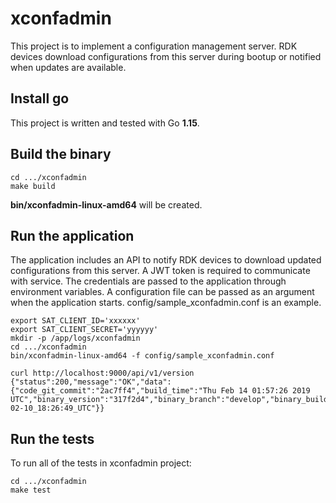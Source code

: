 # xconfadmin

This project is to implement a configuration management server. RDK devices download configurations from this server during bootup or notified when updates are available.

## Install go

This project is written and tested with Go **1.15**.

## Build the binary
```shell
cd .../xconfadmin
make build
```
**bin/xconfadmin-linux-amd64** will be created. 

## Run the application
The application includes an API to notify RDK devices to download updated configurations from this server. A JWT token is required to communicate with service. The credentials are passed to the application through environment variables. A configuration file can be passed as an argument when the application starts. config/sample_xconfadmin.conf is an example. 


```shell
export SAT_CLIENT_ID='xxxxxx'
export SAT_CLIENT_SECRET='yyyyyy'
mkdir -p /app/logs/xconfadmin
cd .../xconfadmin
bin/xconfadmin-linux-amd64 -f config/sample_xconfadmin.conf
```

```shell
curl http://localhost:9000/api/v1/version
{"status":200,"message":"OK","data":{"code_git_commit":"2ac7ff4","build_time":"Thu Feb 14 01:57:26 2019 UTC","binary_version":"317f2d4","binary_branch":"develop","binary_build_time":"2021-02-10_18:26:49_UTC"}}
```

## Run the tests
To run all of the tests in xconfadmin project:
```shell
cd .../xconfadmin
make test
```

